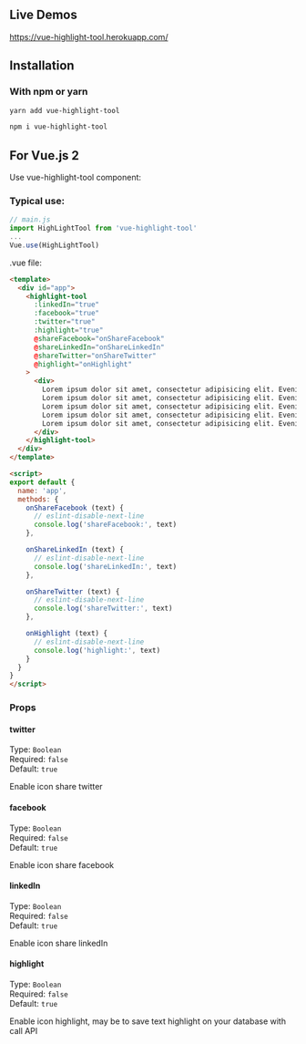 ## Live Demos

https://vue-highlight-tool.herokuapp.com/

## Installation

### With npm or yarn

```bash
yarn add vue-highlight-tool

npm i vue-highlight-tool
```

## For Vue.js 2

Use vue-highlight-tool component:

### Typical use:

```js
// main.js
import HighLightTool from 'vue-highlight-tool'
...
Vue.use(HighLightTool)
```

.vue file:

```html
<template>
  <div id="app">
    <highlight-tool
      :linkedIn="true"
      :facebook="true"
      :twitter="true"
      :highlight="true"
      @shareFacebook="onShareFacebook"
      @shareLinkedIn="onShareLinkedIn"
      @shareTwitter="onShareTwitter"
      @highlight="onHighlight"
    >
      <div>
        Lorem ipsum dolor sit amet, consectetur adipisicing elit. Eveniet at debitis deserunt, optio rem eaque obcaecati non possimus nisi assumenda architecto exercitationem dolore quo praesentium, deleniti reiciendis sed ab nihil!
        Lorem ipsum dolor sit amet, consectetur adipisicing elit. Eveniet at debitis deserunt, optio rem eaque obcaecati non possimus nisi assumenda architecto exercitationem dolore quo praesentium, deleniti reiciendis sed ab nihil!
        Lorem ipsum dolor sit amet, consectetur adipisicing elit. Eveniet at debitis deserunt, optio rem eaque obcaecati non possimus nisi assumenda architecto exercitationem dolore quo praesentium, deleniti reiciendis sed ab nihil!
        Lorem ipsum dolor sit amet, consectetur adipisicing elit. Eveniet at debitis deserunt, optio rem eaque obcaecati non possimus nisi assumenda architecto exercitationem dolore quo praesentium, deleniti reiciendis sed ab nihil!
        Lorem ipsum dolor sit amet, consectetur adipisicing elit. Eveniet at debitis deserunt, optio rem eaque obcaecati non possimus nisi assumenda architecto exercitationem dolore quo praesentium, deleniti reiciendis sed ab nihil!
      </div>
    </highlight-tool>
  </div>
</template>

<script>
export default {
  name: 'app',
  methods: {
    onShareFacebook (text) {
      // eslint-disable-next-line
      console.log('shareFacebook:', text)
    },

    onShareLinkedIn (text) {
      // eslint-disable-next-line
      console.log('shareLinkedIn:', text)
    },

    onShareTwitter (text) {
      // eslint-disable-next-line
      console.log('shareTwitter:', text)
    },

    onHighlight (text) {
      // eslint-disable-next-line
      console.log('highlight:', text)
    }
  }
}
</script>
```
### Props

#### twitter

Type: `Boolean`<br>
Required: `false`<br>
Default: `true`

Enable icon share twitter

#### facebook

Type: `Boolean`<br>
Required: `false`<br>
Default: `true`

Enable icon share facebook

#### linkedIn

Type: `Boolean`<br>
Required: `false`<br>
Default: `true`

Enable icon share linkedIn

#### highlight

Type: `Boolean`<br>
Required: `false`<br>
Default: `true`

Enable icon highlight, may be to save text highlight on your database with call API
